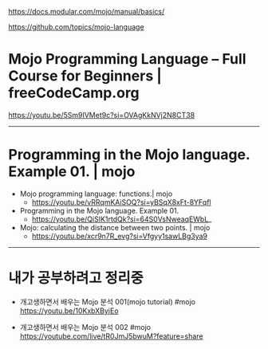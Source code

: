 https://docs.modular.com/mojo/manual/basics/

https://github.com/topics/mojo-language


# Mojo Programming Language – Full Course for Beginners | freeCodeCamp.org

https://youtu.be/5Sm9IVMet9c?si=OVAgKkNVj2N8CT38


<hr>

# Programming in the Mojo language. Example 01. | mojo

- Mojo programming language: functions.| mojo
  - https://youtu.be/vRRqmKAiSOQ?si=yBSqX8xFt-8YFqfl
- Programming in the Mojo language. Example 01.
  - https://youtu.be/QiSIK1rtdQk?si=64S0VsNweaqEWbL_
- Mojo: сalculating the distance between two points. | mojo
  - https://youtu.be/xcr9n7R_evg?si=Vfgyy1sawLBg3ya9
 

<hr>

# 내가 공부하려고 정리중

- 개고생하면서 배우는 Mojo 분석 001(mojo tutorial) #mojo
https://youtu.be/10KxbXByiEo

- 개고생하면서 배우는 Mojo 분석 002 #mojo
https://youtube.com/live/tR0JmJ5bwuM?feature=share